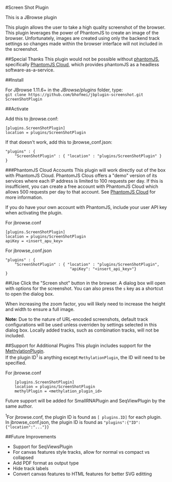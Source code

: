 #Screen Shot Plugin

This is a JBrowse plugin
 
This plugin allows the user to take a high quality screenshot of the browser.
This plugin leverages the power of PhantomJS to create an image of the browser. Unfortunately, images are created using only the backend track settings so changes made within the browser interface will not included in the screenshot.

##Special Thanks
This plugin would not be possible without [phantomJS](http://phantomjs.org/), specifically [PhantomJS Cloud](https://phantomjscloud.com/), which provides phantomJS as a headless software-as-a-service. 


##Install

For JBrowse 1.11.6+ in the _JBrowse/plugins_ folder, type:  
`git clone https://github.com/bhofmei/jbplugin-screenshot.git ScreenShotPlugin`

##Activate

Add this to jbrowse.conf:
```
[plugins.ScreenShotPlugin]
location = plugins/ScreenShotPlugin
```

If that doesn't work, add this to jbrowse_conf.json:
```
"plugins" : {
    "ScreenShotPlugin" : { "location" : "plugins/ScreenShotPlugin" }
}
```

###PhantomJS Cloud Accounts
This plugin will work directly out of the box with PhantomJS Cloud. PhantomJS Clous offers a "demo" version of its services where each IP address is limited to 100 requests per day.
If this is insufficient, you can create a free account with PhantomJS Cloud which allows 500 requests per day to that account. See [PhantomJS Cloud](https://phantomjscloud.com/pricing.html) for more information.

If you do have your own account with PhantomJS, include your user API key when activating the plugin.

For jbrowse.conf
```
[plugins.ScreenShotPlugin]
location = plugins/ScreenShotPlugin
apiKey = <insert_apu_key>
```
For jbrowse_conf.json
```
"plugins" : {
    "ScreenShotPlugin" : { "location" : "plugins/ScreenShotPlugin",
                            "apiKey": "<insert_api_key>"}
}
```
    
##Use
Click the "Screen shot" button in the browser. A dialog box will open with options for the screenshot. You can also press the `s` key as a shortcut to open the dialog box.

When increasing the zoom factor, you will likely need to increase the height and width to ensure a full image.

**Note:** Due to the nature of URL-encoded screenshots, default track configurations will be used unless overriden by settings selected in this dialog box. Locally added tracks, such as combination tracks, will not be included.

##Support for Additional Plugins
This plugin includes support for the [MethylationPlugin](https://github.com/bhofmei/jbplugin-methylation).  
If the plugin ID<sup>1</sup> is anything except `MethylationPlugin`, the ID will need to be specified. 

For jbrowse.conf
```
    [plugins.ScreenShotPlugin]
    location = plugins/ScreenShotPlugin
    methylPlugin = <methylation_plugin_id>
```

Future support will be added for SmallRNAPlugin and SeqViewPlugin by the same author.

<sup>1</sup>For jbrowse.conf, the plugin ID is found as `[ plugins.ID]` for each plugin.  
In jbrowse_conf.json, the plugin ID is found as `"plugins":{"ID":{"location":"..."}}`

##Future Improvements
- Support for SeqViewsPlugin
- For canvas features style tracks, allow for normal vs compact vs collapsed
- Add PDF format as output type
- Hide track labels
- Convert canvas features to HTML features for better SVG editting
